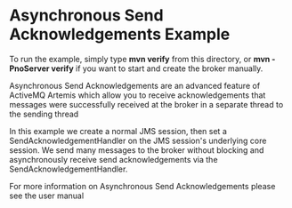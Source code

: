 # Asynchronous Send Acknowledgements Example

To run the example, simply type **mvn verify** from this directory, or **mvn -PnoServer verify** if you want to start and create the broker manually.

Asynchronous Send Acknowledgements are an advanced feature of ActiveMQ Artemis which allow you to receive acknowledgements that messages were successfully received at the broker in a separate thread to the sending thread

In this example we create a normal JMS session, then set a SendAcknowledgementHandler on the JMS session's underlying core session. We send many messages to the broker without blocking and asynchronously receive send acknowledgements via the SendAcknowledgementHandler.

For more information on Asynchronous Send Acknowledgements please see the user manual